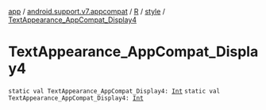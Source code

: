 [app](../../../index.md) / [android.support.v7.appcompat](../../index.md) / [R](../index.md) / [style](index.md) / [TextAppearance_AppCompat_Display4](./-text-appearance_-app-compat_-display4.md)

# TextAppearance_AppCompat_Display4

`static val TextAppearance_AppCompat_Display4: `[`Int`](https://kotlinlang.org/api/latest/jvm/stdlib/kotlin/-int/index.html)
`static val TextAppearance_AppCompat_Display4: `[`Int`](https://kotlinlang.org/api/latest/jvm/stdlib/kotlin/-int/index.html)